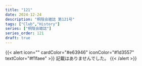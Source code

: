 ```yaml
---
title: "121"
date: 2024-12-24
description: "桐陰会雑誌 第121号"
tags: ["Club","History"]
series: ["桐陰会雑誌"]
series_order: 121
draft: true
---
```


{{< alert icon="" cardColor="#e63946" iconColor="#1d3557" textColor="#f1faee" >}}
記載はありませんでした。
{{< /alert >}}